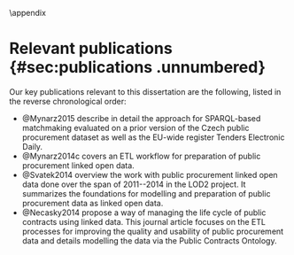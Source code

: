 \appendix

# Relevant publications {#sec:publications .unnumbered}

Our key publications relevant to this dissertation are the following, listed in the reverse chronological order:

* @Mynarz2015 describe in detail the approach for SPARQL-based matchmaking evaluated on a prior version of the Czech public procurement dataset as well as the EU-wide register Tenders Electronic Daily.
* @Mynarz2014c covers an ETL workflow for preparation of public procurement linked open data.
* @Svatek2014 overview the work with public procurement linked open data done over the span of 2011--2014 in the LOD2 project. It summarizes the foundations for modelling and preparation of public procurement data as linked open data.
* @Necasky2014 propose a way of managing the life cycle of public contracts using linked data. This journal article focuses on the ETL processes for improving the quality and usability of public procurement data and details modelling the data via the Public Contracts Ontology. 
